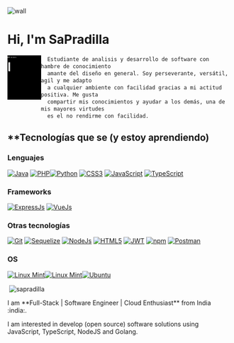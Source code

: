 ![wall](https://i.imgur.com/zal9edQ.jpg)
# Hi, I'm SaPradilla
<img  align="left" src="hw.gif" width="15%" height="100px" >  

      Estudiante de analisis y desarrollo de software con hambre de conocimiento
      amante del diseño en general. Soy perseverante, versátil, agil y me adapto 
      a cualquier ambiente con facilidad gracias a mi actitud positiva. Me gusta 
      compartir mis conocimientos y ayudar a los demás, una de mis mayores virtudes 
      es el no rendirme con facilidad. 
   

## **Tecnologías que se (y estoy aprendiendo) 
### Lenguajes
[![Java](https://img.shields.io/badge/-Java-007396?logo=java&logoColor=white&style=flat-square)](#) [![PHP](https://img.shields.io/badge/PHP-777BB4?style=for-the-badge&logo=php&logoColor=white)](#)[![Python](https://img.shields.io/badge/Python-FFD43B?style=for-the-badge&logo=python&logoColor=blue)](#) [![CSS3](https://img.shields.io/badge/CSS3-1572B6?style=for-the-badge&logo=css3&logoColor=white)](#) [![JavaScript](https://img.shields.io/badge/JavaScript-323330?style=for-the-badge&logo=javascript&logoColor=F7DF1E)](#) 
[![TypeScript](https://img.shields.io/badge/TypeScript-007ACC?style=for-the-badge&logo=typescript&logoColor=white)](#) 

### Frameworks
[![ExpressJs](https://img.shields.io/badge/Express%20js-000000?style=for-the-badge&logo=express&logoColor=white)](#) [![VueJs](https://img.shields.io/badge/Vue%20js-35495E?style=for-the-badge&logo=vuedotjs&logoColor=4FC08D)](#)

### Otras tecnologías
[![Git](https://img.shields.io/badge/GIT-E44C30?style=for-the-badge&logo=git&logoColor=white)](#) [![Sequelize](https://img.shields.io/badge/Sequelize-52B0E7?style=for-the-badge&logo=Sequelize&logoColor=white)](#) [![NodeJs](https://img.shields.io/badge/Node%20js-339933?style=for-the-badge&logo=nodedotjs&logoColor=white)](#) [![HTML5](https://img.shields.io/badge/HTML5-E34F26?style=for-the-badge&logo=html5&logoColor=white)](#) [![JWT](https://img.shields.io/badge/JWT-000000?style=for-the-badge&logo=JSON%20web%20tokens&logoColor=white)](#) [![npm](https://img.shields.io/badge/npm-CB3837?style=for-the-badge&logo=npm&logoColor=white)](#) [![Postman](https://img.shields.io/badge/Postman-FF6C37?style=for-the-badge&logo=Postman&logoColor=white)](#)

### OS
[![Linux Mint](https://img.shields.io/badge/Linux_Mint-87CF3E?style=for-the-badge&logo=linux-mint&logoColor=white)](#)[![Linux Mint](https://img.shields.io/badge/Linux_Mint-87CF3E?style=for-the-badge&logo=linux-mint&logoColor=white)](#)[![Ubuntu](https://img.shields.io/badge/Ubuntu-E95420?style=for-the-badge&logo=ubuntu&logoColor=white)](#)




<p>&nbsp;<img align="center" src="https://github-readme-stats-git-masterrstaa-rickstaa.vercel.app/api?username=SaPradilla&theme=dark" alt="sapradilla" /></p>
I am **Full-Stack | Software Engineer | Cloud Enthusiast** from India :india:.

I am interested in develop (open source) software solutions using JavaScript, TypeScript, NodeJS and Golang.

